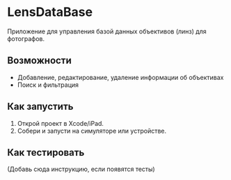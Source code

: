 # LensDataBase

Приложение для управления базой данных объективов (линз) для фотографов.

## Возможности
- Добавление, редактирование, удаление информации об объективах
- Поиск и фильтрация

## Как запустить
1. Открой проект в Xcode/iPad.
2. Собери и запусти на симуляторе или устройстве.

## Как тестировать
(Добавь сюда инструкцию, если появятся тесты)
